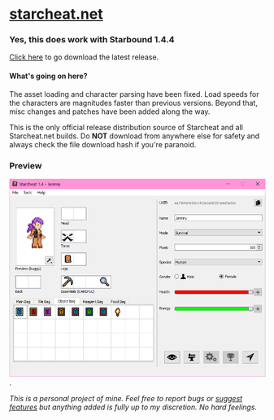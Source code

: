 # [starcheat.net](https://starcheat.net)

### Yes, this does work with Starbound 1.4.4
[Click here](https://github.com/gen3vra/starcheat-patched-bin/releases) to go download the latest release.

#### What's going on here?
The asset loading and character parsing have been fixed. Load speeds for the characters are magnitudes faster than previous versions. Beyond that, misc changes and patches have been added along the way.

This is the only official release distribution source of Starcheat and all Starcheat.net builds. Do **NOT** download from anywhere else for safety and always check the file download hash if you're paranoid.

### Preview
![Starcheat 1.4 preview image](https://github.com/gen3vra/starcheat-patched-bin/blob/main/preview1.png?raw=true "starcheat preview").

_This is a personal project of mine. Feel free to report bugs or [suggest features](https://rose.dev/#contact) but anything added is fully up to my discretion. No hard feelings._
